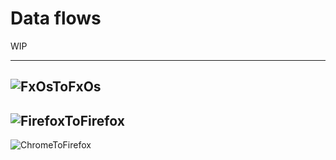 # Data flows

WIP

---
![FxOsToFxOs](http://www.gliffy.com/go/publish/image/5356460/M.png)
---
![FirefoxToFirefox](http://www.gliffy.com/go/publish/image/5356734/M.png)
---
![ChromeToFirefox](http://www.gliffy.com/go/publish/image/5356839/M.png)
